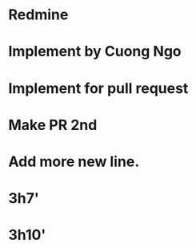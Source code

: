 # Redmine
# Implement by Cuong Ngo
# Implement for pull request
# Make PR 2nd
# Add more new line.
# 3h7'
# 3h10'
